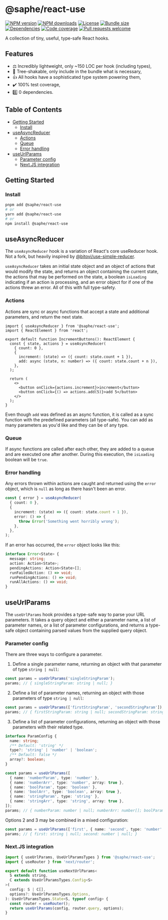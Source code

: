 # @saphe/react-use

[![NPM version](https://img.shields.io/npm/v/@saphe/react-use?style=flat-square)](https://npmjs.com/@saphe/react-use)
[![NPM downloads](https://img.shields.io/npm/dt/@saphe/react-use?style=flat-square)](https://npmjs.com/@saphe/react-use)
[![License](https://img.shields.io/npm/l/@saphe/react-use?style=flat-square)](https://github.com/saphewilliam/saphe-packages/blob/main/LICENSE)
[![Bundle size](https://img.shields.io/bundlephobia/minzip/@saphe/react-use?style=flat-square)](https://bundlephobia.com/package/@saphe/react-use)
[![Dependencies](https://img.shields.io/librariesio/release/npm/@saphe/react-use?style=flat-square)](https://libraries.io/npm/%40saphe%2Freact-use/)
[![Code coverage](https://img.shields.io/codecov/c/github/saphewilliam/saphe-packages?style=flat-square&flag=react-use&logo=codecov&token=62N8FTE2CV)](https://codecov.io/gh/saphewilliam/saphe-packages)
[![Pull requests welcome](https://img.shields.io/badge/PRs-welcome-brightgreen.svg?style=flat-square)](https://github.com/saphewilliam/saphe-packages/blob/main/CONTRIBUTING.md)

A collection of tiny, useful, type-safe React hooks.

## Features

- ⚖️ Incredibly lightweight, only ~150 LOC per hook (including types),
- 🌳 Tree-shakable, only include in the bundle what is necessary,
- 👍 All hooks have a sophisticated type system powering them,
- ✔️ 100% test coverage,
- 0️⃣ 0 dependencies.

## Table of Contents

- [Getting Started](#getting-started)
  * [Install](#install)
- [useAsyncReducer](#useasyncreducer)
  * [Actions](#actions)
  * [Queue](#queue)
  * [Error handling](#error-handling)
- [useUrlParams](#useurlparams)
  * [Parameter config](#parameter-config)
  * [Next.JS integration](#nextjs-integration)

## Getting Started

### Install

```sh
pnpm add @saphe/react-use
# or
yarn add @saphe/react-use
# or
npm install @saphe/react-use
```

<!-- END AUTO-GENERATED: Add custom documentation after this comment -->

## useAsyncReducer

The `useAsyncReducer` hook is a variation of React's core useReducer hook. Not a fork, but heavily inspired by [@bitovi/use-simple-reducer](https://github.com/bitovi/use-simple-reducer).

`useAsyncReducer` takes an initial state object and an object of actions that would modify the state, and returns an object containing the current state, the actions that may be performed on the state, a boolean `isLoading` indicating if an action is processing, and an error object for if one of the actions threw an error. All of this with full type-safety.

### Actions

Actions are sync or async functions that accept a state and additional parameters, and return the next state.

```tsx
import { useAsyncReducer } from '@saphe/react-use';
import { ReactElement } from 'react';

export default function IncrementButtons(): ReactElement {
  const { state, actions } = useAsyncReducer(
    { count: 0 },
    {
      increment: (state) => ({ count: state.count + 1 }),
      add: async (state, n: number) => ({ count: state.count + n }),
    },
  );

  return (
    <>
      <button onClick={actions.increment}>increment</button>
      <button onClick={() => actions.add(5)}>add 5</button>
    </>
  );
}
```

Even though `add` was defined as an async function, it is called as a sync function with the predefined parameters (all type-safe). You can add as many parameters as you'd like and they can be of any type.

### Queue

If async functions are called after each other, they are added to a queue and are executed one after another. During this execution, the `isLoading` boolean will be `true`.

### Error handling

Any errors thrown within actions are caught and returned using the `error` object, which is `null` as long as there hasn't been an error.

```ts
const { error } = useAsyncReducer(
  { count: 0 },
  {
    increment: (state) => ({ count: state.count + 1 }),
    error: () => {
      throw Error('Something went horribly wrong');
    },
  },
);
```

If an error has occurred, the `error` object looks like this:

```ts
interface Error<State> {
  message: string;
  action: Action<State>;
  pendingActions: Action<State>[];
  runFailedAction: () => void;
  runPendingActions: () => void;
  runAllActions: () => void;
}
```

## useUrlParams

The `useUrlParams` hook provides a type-safe way to parse your URL parameters. It takes a query object and either a parameter name, a list of parameter names, or a list of parameter configurations, and returns a type-safe object containing parsed values from the supplied query object.

### Parameter config

There are three ways to configure a parameter.

1. Define a single parameter name, returning an object with that parameter of type `string | null`:

```ts
const params = useUrlParams('singleStringParam');
params; // { singleStringParam: string | null; }
```

2. Define a list of parameter names, returning an object with those parameters of type `string | null`:

```ts
const params = useUrlParams(['firstStringParam', 'secondStringParam']);
params; // { firstStringParam: string | null; secondStringParam: string | null; }
```

3. Define a list of parameter configurations, returning an object with those parameters with their related type.

```ts
interface ParamConfig {
  name: string;
  /** Default: 'string' */
  type?: 'string' | 'number' | 'boolean';
  /** Default: false */
  array?: boolean;
}
```

```ts
const params = useUrlParams([
  { name: 'numberParam', type: 'number' },
  { name: 'numberArr', type: 'number', array: true },
  { name: 'boolParam', type: 'boolean' },
  { name: 'boolArr', type: 'boolean', array: true },
  { name: 'stringParam', type: 'string' },
  { name: 'stringArr', type: 'string', array: true },
]);
params; // { numberParam: number | null; numberArr: number[]; boolParam: boolean | null; ...etc }
```

Options 2 and 3 may be combined in a mixed configuration:

```ts
const params = useUrlParams(['first', { name: 'second', type: 'number' }]);
params; // { first: string | null; second: number | null; }
```

### Next.JS integration

```ts
import { useUrlParams, UseUrlParamsTypes } from '@saphe/react-use';
import { useRouter } from 'next/router';

export default function useNextUrlParams<
  S extends string, 
  C extends UseUrlParamsTypes.Config<S>
>(
  config: S | C[],
  options?: UseUrlParamsTypes.Options,
): UseUrlParamsTypes.State<S, typeof config> {
  const router = useRouter();
  return useUrlParams(config, router.query, options);
}
```
